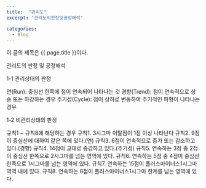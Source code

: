 ```yaml
---
title:  "관리도"
excerpt: "관리도의판정및공정해석"

categories:
  - Blog
---
```


이 글의 제목은 {{ page.title }}이다.

관리도의 판정 및 공정해석

1-1 관리상태의 판정

연(Run): 중심선 한쪽에 점이 연속되어 나타나는 것 
경향(Trend): 점이 연속적으로 상승 또는 하강하는 경우
주기성(Cycle): 점이 상하로 변동하여 주기적인 파형이 나타나는 경우

1-2 비관리상태의 판정

규칙1 ~ 규칙8에 해당하는 경우
규칙1. 3시그마 이탈점이 1점 이상 나타난다
규칙2. 9점이 중심선에 대하여 같은 쪽에 있다.(연)
규칙3. 6점이 연속적으로 증가 또는 감소하고 있다.(경향)
규칙4. 14점이 교대로 증감하고 있다.(주기성)
규칙5. 연속하는 3점 중 2점이 중심선 한쪽으로 2시그마를 넘는 영역에 있다.
규칙6. 연속하는 5점 중 4점이 중심선 한족으로 1시그마를 넘는 영역에 있다.
규칙7. 연속하는 15점이 플러스마이너스1시그마역역 내에 있다.
규칙8. 연속하는 8점이 플러스마이너스1시그마 한계를 넘는 영역에 있다.
